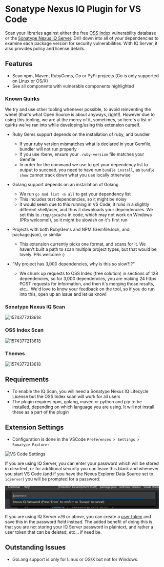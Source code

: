 # Sonatype Nexus IQ Plugin for VS Code

Scan your libraries against either the free [OSS Index](https://ossindex.sonatype.org/) vulnerability database or the [Sonatype Nexus IQ Server](https://www.sonatype.com/nexus-iq-server). Drill down into all of your dependencies to examine each package version for security vulnerabilities. With IQ Server, it also provides policy and license details.[](https://github.com/sonatype-nexus-community/vscode-iq-plugin)

## Features

* Scan npm, Maven, RubyGems, Go or PyPi projects (Go is only supported on Linux or OS/X)
* See all components with vulnerable components highlighted

### Known Quirks

We try and use other tooling whenever possible, to avoid reinventing the wheel (that's what Open Source is about anyways, right!). However due to using this tooling, we are at the mercy of it, sometimes, so here's a list of quirks we've ran into while developing/using this extension ourself.

* Ruby Gems support depends on the installation of ruby, and bundler
  * If your ruby version mismatches what is declared in your Gemfile, bundler will not run properly
  * If you use rbenv, ensure your `.ruby-version` file matches your Gemfile
  * In order for the command we use to get your dependency list to output to succeed, you need to have run `bundle install`, as `bundle show` cannot track down what you use locally otherwise

* Golang support depends on an installation of Golang
  * We run `go mod list -m all` to get your dependency list
  * This includes test dependencies, so it might be noisy
  * It would seem due to this running in VS Code, it runs in a slightly different shell/user, and thus it downloads your dependencies. We set this to `/tmp/gocache` in code, which may not work on Windows (PRs welcome!), so it might be slowish on it's first run

* Projects with both RubyGems and NPM (Gemfile.lock, and package.json), or similar
  * This extension currently picks one format, and scans for it. We haven't built a path to scan multiple project types, but that would be lovely. PRs welcome :)

* "My project has 3,000 dependencies, why is this so slow?!?"
  * We chunk up requests to OSS Index (free solution) in sections of 128 dependencies, so for 3,000 dependencies, you are making 24 https POST requests for information, and then it's merging those results, etc... We'd love to know your feedback on the tool, so if you do run into this, open up an issue and let us know!

### Sonatype Nexus IQ Scan

 ![1574377213618](media/iq-animated-scan.gif)


### OSS Index Scan

![1574377213618](media/ossindex-animated-scan.gif)

### Themes

![1574377213618](media/animated-themes.gif)

## Requirements
* To enable the IQ Scan, you will need a Sonatype Nexus IQ Lifecycle License but the OSS Index scan will work for all users
* The plugin requires npm, golang, maven or python and pip to be installed, depending on which language you are using. It will not install these as a part of the plugin

## Extension Settings
* Configuration is done in the VSCode `Preferences > Settings > Sonatype Explorer`

![VS Code Settings](media/animated-settings.gif)

If you are using IQ Server, you can enter your password which will be stored in cleartext, or for additional security you can leave this blank and whenever you start VS Code (and if you have the Nexus Explorer Data Source set to `iqServer`) you will be prompted for a password:

![VSCode Settings](media/iqserver-passwordprompt-dark.png)

If you are using IQ Server v76 or above, you can create a [user token](https://help.sonatype.com/iqserver/automating/rest-apis/user-token-rest-api---v2) and save this in the password field instead. The added benefit of doing this is that you are not storing your IQ Server password in plaintext, and rather a user token that can be deleted, etc... if need be.

## Outstanding Issues

* GoLang support is only for Linux or OS/X but not for Windows.

